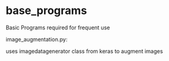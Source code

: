# base_programs
Basic Programs required for frequent use

image_augmentation.py:

uses imagedatagenerator class from keras to augment images
